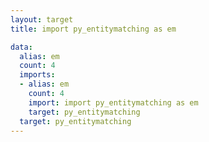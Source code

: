 ```yaml
---
layout: target
title: import py_entitymatching as em

data:
  alias: em
  count: 4
  imports:
  - alias: em
    count: 4
    import: import py_entitymatching as em
    target: py_entitymatching
  target: py_entitymatching
---
```

